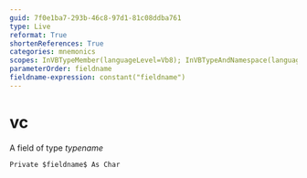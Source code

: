 ```yaml
---
guid: 7f0e1ba7-293b-46c8-97d1-81c08ddba761
type: Live
reformat: True
shortenReferences: True
categories: mnemonics
scopes: InVBTypeMember(languageLevel=Vb8); InVBTypeAndNamespace(languageLevel=Vb8)
parameterOrder: fieldname
fieldname-expression: constant("fieldname")
---
```


# vc

A field of type $typename$

```
Private $fieldname$ As Char
```
